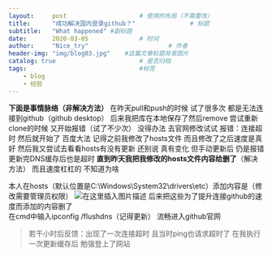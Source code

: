 ```yaml
---
layout:     post                    # 使用的布局（不需要改）
title:      "成功解决国内登录github？"               # 标题 
subtitle:   "What happened" #副标题
date:       2020-03-05              # 时间
author:     "Nice_try"                      # 作者
header-img: "img/blog03.jpg"    #这篇文章标题背景图片
catalog: true                       # 是否归档
tags:                               #标签
    - blog
    - 经验
---
```


﻿**下面是事情脉络（非解决方法）**
在昨天pull和push的时候   试了很多次  都是无法连接到github（github desktop）
后来我把库在本地保存了然后remove
尝试重新clone的时候
又开始报错（试了不少次）
没得办法  去官网修改试试
报错：连接超时
然后就开始了 百度大法
记得之前我修改了hosts文件
而且修改了之后速度是真好
然后我又尝试去看看hosts有没有更新
还别说   真有变化   但手动更新后  仍是报错
更新完DNS缓存后也是超时
**直到昨天我把我修改的hosts文件内容给删了**（解决方法）
而且速度杠杠的
不知道为啥

本人在hosts（默认位置是C:\Windows\System32\drivers\etc）添加内容是（修改需要管理员权限）
![在这里插入图片描述](https://img-blog.csdnimg.cn/20200306082211488.png)
后来把这些为了提升连接github的速度而添加的内容删了  
在cmd中输入ipconfig /flushdns（记得更新）
流畅进入github官网
>若干小时后反馈：出现了一次连接超时  且当时ping也请求超时了  在我执行一次更新缓存后  勉强登上了网站
